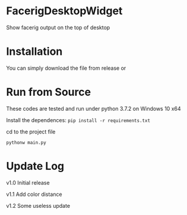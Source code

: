 # FacerigDesktopWidget
Show facerig output on the top of desktop
# Installation
You can simply download the file from release or
# Run from Source
These codes are tested and run under python 3.7.2 on Windows 10 x64

Install the dependences: `pip install -r requirements.txt`

cd to the project file

`pythonw main.py`

# Update Log
v1.0 Initial release

v1.1 Add color distance

v1.2 Some useless update
